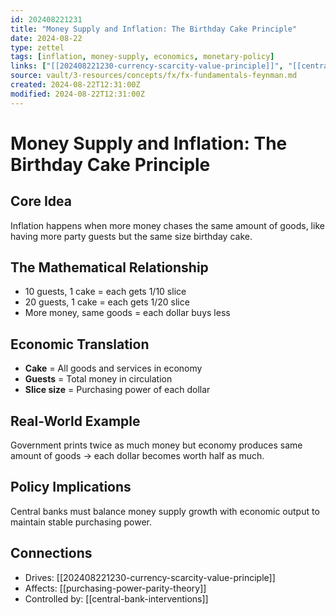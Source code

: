 ```yaml
---
id: 202408221231
title: "Money Supply and Inflation: The Birthday Cake Principle"
date: 2024-08-22
type: zettel
tags: [inflation, money-supply, economics, monetary-policy]
links: ["[[202408221230-currency-scarcity-value-principle]]", "[[central-bank-interventions]]"]
source: vault/3-resources/concepts/fx/fx-fundamentals-feynman.md
created: 2024-08-22T12:31:00Z
modified: 2024-08-22T12:31:00Z
---
```


# Money Supply and Inflation: The Birthday Cake Principle
<!-- ID: 202408221231 -->

## Core Idea
Inflation happens when more money chases the same amount of goods, like having more party guests but the same size birthday cake.

## The Mathematical Relationship
- 10 guests, 1 cake = each gets 1/10 slice
- 20 guests, 1 cake = each gets 1/20 slice
- More money, same goods = each dollar buys less

## Economic Translation
- **Cake** = All goods and services in economy
- **Guests** = Total money in circulation
- **Slice size** = Purchasing power of each dollar

## Real-World Example
Government prints twice as much money but economy produces same amount of goods → each dollar becomes worth half as much.

## Policy Implications
Central banks must balance money supply growth with economic output to maintain stable purchasing power.

## Connections
- Drives: [[202408221230-currency-scarcity-value-principle]]
- Affects: [[purchasing-power-parity-theory]]
- Controlled by: [[central-bank-interventions]]